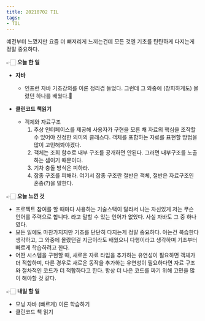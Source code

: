 ```yaml
---
title: 20210702 TIL
tags:
- TIL
---
```


예전부터 느꼈지만 요즘 더 뼈저리게 느끼는건데 모든 것엔 기초를 탄탄하게 다지는게 정말 중요하다.

👉🏻 **오늘 한 일**
- **자바**
	- 인프런 자바 기초강의를 이론 정리겸 들었다. 그런데 그 와중에 (창피하게도) 몰랐던 하나를 배웠다.🤭

- **클린코드 책읽기**
	- 객체와 자료구조
		1. 추상 인터페이스를 제공해 사용자가 구현을 모른 채 자료의 핵심을 조작할 수 있어야 진정한 의미의 클래스다. 객체를 포함하는 자료를 표현할 방법을 많이 고민해봐야겠다.
		2. 객체는 조회 함수로 내부 구조를 공개하면 안된다. 그러면 내부구조를 노출하는 셈이기 때문이다.
		3. 기차 충돌 방식은 피하라.
		4. 잡종 구조를 피해라. 여기서 잡종 구조란 절반은 객체, 절반은 자료구조인 혼종(?)을 말한다.

👉🏻 **오늘 느낀 것**
- 프로젝트 참여를 할 때마다 사용하는 기술스택이 달라서 나는 자신있게 저는 무슨 언어를 주력으로 합니다. 라고 말할 수 있는 언어가 없었다. 사실 자바도 그 중 하나였다.
- 모든 일에도 마찬가지지만 기초를 단단히 다지는게 정말 중요하다. 아는건 복습한다 생각하고, 그 와중에 몰랐던걸 지금이라도 배웠으니 다행이라고 생각하며 기초부터 빠르게 학습하려고 한다.
- 어떤 시스템을 구현할 때, 새로운 자료 타입을 추가하는 유연성이 필요하면 객체가 더 적합하며, 다른 경우로 새로운 동작을 추가하는 유연성이 필요하다면 자료 구조와 절차적인 코드가 더 적합하다고 한다. 항상 더 나은 코드를 짜기 위해 고민을 많이 해야할 것 같다.

👉🏻 **내일 할 일**
- 모닝 자바 (빠르게) 이론 학습하기
- 클린코드 책 읽기
